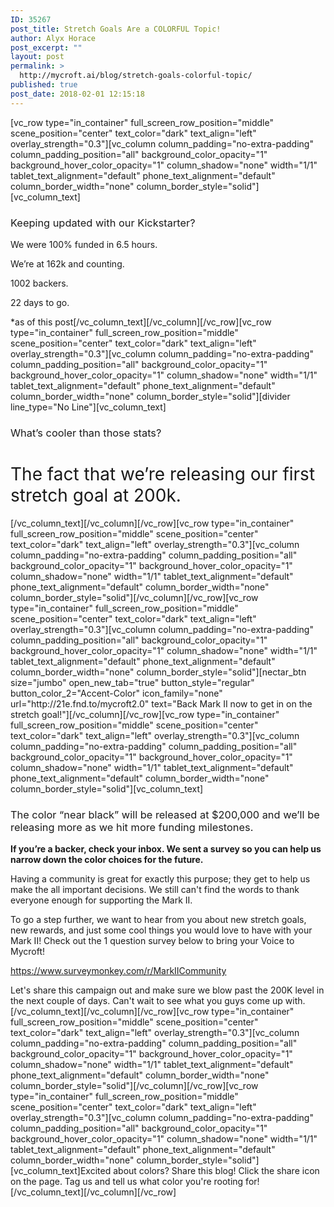 ```yaml
---
ID: 35267
post_title: Stretch Goals Are a COLORFUL Topic!
author: Alyx Horace
post_excerpt: ""
layout: post
permalink: >
  http://mycroft.ai/blog/stretch-goals-colorful-topic/
published: true
post_date: 2018-02-01 12:15:18
---
```

[vc_row type="in_container" full_screen_row_position="middle" scene_position="center" text_color="dark" text_align="left" overlay_strength="0.3"][vc_column column_padding="no-extra-padding" column_padding_position="all" background_color_opacity="1" background_hover_color_opacity="1" column_shadow="none" width="1/1" tablet_text_alignment="default" phone_text_alignment="default" column_border_width="none" column_border_style="solid"][vc_column_text]
<h3><span style="font-weight: 400;">Keeping updated with our Kickstarter?</span></h3>
<span style="font-weight: 400;">We were 100% funded in 6.5 hours.</span>

<span style="font-weight: 400;">We’re at 162k and counting.</span>

<span style="font-weight: 400;">1002 backers.</span>

<span style="font-weight: 400;">22 days to go. </span>

*as of this post[/vc_column_text][/vc_column][/vc_row][vc_row type="in_container" full_screen_row_position="middle" scene_position="center" text_color="dark" text_align="left" overlay_strength="0.3"][vc_column column_padding="no-extra-padding" column_padding_position="all" background_color_opacity="1" background_hover_color_opacity="1" column_shadow="none" width="1/1" tablet_text_alignment="default" phone_text_alignment="default" column_border_width="none" column_border_style="solid"][divider line_type="No Line"][vc_column_text]
<h3><span style="font-weight: 400;">What’s cooler than those stats?</span></h3>
<h1><span style="font-weight: 400;">The fact that we’re releasing our first stretch goal at 200k. </span></h1>
[/vc_column_text][/vc_column][/vc_row][vc_row type="in_container" full_screen_row_position="middle" scene_position="center" text_color="dark" text_align="left" overlay_strength="0.3"][vc_column column_padding="no-extra-padding" column_padding_position="all" background_color_opacity="1" background_hover_color_opacity="1" column_shadow="none" width="1/1" tablet_text_alignment="default" phone_text_alignment="default" column_border_width="none" column_border_style="solid"][/vc_column][/vc_row][vc_row type="in_container" full_screen_row_position="middle" scene_position="center" text_color="dark" text_align="left" overlay_strength="0.3"][vc_column column_padding="no-extra-padding" column_padding_position="all" background_color_opacity="1" background_hover_color_opacity="1" column_shadow="none" width="1/1" tablet_text_alignment="default" phone_text_alignment="default" column_border_width="none" column_border_style="solid"][nectar_btn size="jumbo" open_new_tab="true" button_style="regular" button_color_2="Accent-Color" icon_family="none" url="http://21e.fnd.to/mycroft2.0" text="Back Mark II now to get in on the stretch goal!"][/vc_column][/vc_row][vc_row type="in_container" full_screen_row_position="middle" scene_position="center" text_color="dark" text_align="left" overlay_strength="0.3"][vc_column column_padding="no-extra-padding" column_padding_position="all" background_color_opacity="1" background_hover_color_opacity="1" column_shadow="none" width="1/1" tablet_text_alignment="default" phone_text_alignment="default" column_border_width="none" column_border_style="solid"][vc_column_text]
<h3><span style="font-weight: 400;">The color “near black” will be released at $200,000 and we’ll be releasing more as we hit more funding milestones. </span></h3>
<strong>If you’re a backer, check your inbox. We sent a survey so you can help us narrow down the color choices for the future.</strong>

<span style="font-weight: 400;">Having a community is great for exactly this purpose; they get to help us make the all important decisions. We still can't find the words to thank everyone enough for supporting the Mark II.</span>

To go a step further, we want to hear from you about new stretch goals, new rewards, and just some cool things you would love to have with your Mark II! Check out the 1 question survey below to bring your Voice to Mycroft!

<a class="theme markdown__link" href="https://www.surveymonkey.com/r/MarkIICommunity" target="_blank" rel="noopener noreferrer">https://www.surveymonkey.com/r/MarkIICommunity</a>

Let's share this campaign out and make sure we blow past the 200K level in the next couple of days. Can't wait to see what you guys come up with.[/vc_column_text][/vc_column][/vc_row][vc_row type="in_container" full_screen_row_position="middle" scene_position="center" text_color="dark" text_align="left" overlay_strength="0.3"][vc_column column_padding="no-extra-padding" column_padding_position="all" background_color_opacity="1" background_hover_color_opacity="1" column_shadow="none" width="1/1" tablet_text_alignment="default" phone_text_alignment="default" column_border_width="none" column_border_style="solid"][/vc_column][/vc_row][vc_row type="in_container" full_screen_row_position="middle" scene_position="center" text_color="dark" text_align="left" overlay_strength="0.3"][vc_column column_padding="no-extra-padding" column_padding_position="all" background_color_opacity="1" background_hover_color_opacity="1" column_shadow="none" width="1/1" tablet_text_alignment="default" phone_text_alignment="default" column_border_width="none" column_border_style="solid"][vc_column_text]Excited about colors? Share this blog! Click the share icon on the page. Tag us and tell us what color you're rooting for![/vc_column_text][/vc_column][/vc_row]